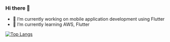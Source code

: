 ### Hi there 👋

- 🔭 I’m currently working on mobile application development using Flutter
- 🌱 I’m currently learning AWS, Flutter
<!--
**gs97ahn/gs97ahn** is a ✨ _special_ ✨ repository because its `README.md` (this file) appears on your GitHub profile.

Here are some ideas to get you started:

- 🔭 I’m currently working on ...
- 🌱 I’m currently learning ...
- 👯 I’m looking to collaborate on ...
- 📫 How to reach me: ...
- 😄 Pronouns: ...
- ⚡ Fun fact: ...
-->

[![Top Langs](https://github-readme-stats.vercel.app/api/top-langs/?username=gs97ahn&layout=compact&hide=objective-c,shell,java,swift,kotlin)](https://github.com/gs97ahn/README.md)
